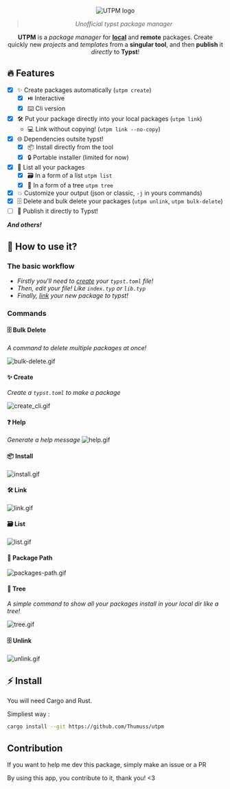 <div align="center">

![UTPM logo](./logo.svg)

> _Unofficial typst package manager_

**UTPM** is a _package manager_ for **[local](https://github.com/typst/packages#local-packages)** and **remote** packages. Create quickly new _projects_ and _templates_ from a **singular tool**, and then **publish** it _directly_ to **Typst**!

</div>

## 🔥 Features

- [x] ✨ Create packages automatically (`utpm create`)
  - [x] ⏯️ Interactive
  - [x] ⌨️ Cli version
- [x] 🛠 Put your package directly into your local packages (`utpm link`)
  - 💻 Link without copying! (`utpm link --no-copy`)
- [x] 🌐 Dependencies outsite typst!
  - [x] 📦 Install directly from the tool
  - [x] 🔒 Portable installer (limited for now)
- [x] 📃 List all your packages
  - [x] 🗃️ In a form of a list `utpm list`
  - [x] 🌲 In a form of a tree `utpm tree`
- [x] 💥 Customize your output (json or classic, `-j` in yours commands)
- [x] 🗄️ Delete and bulk delete your packages (`utpm unlink`, `utpm bulk-delete`)
- [ ] 🚀 Publish it directly to Typst!

**_And others!_**

## 🔎 How to use it?

### The basic workflow

- _Firstly you'll need to [create](#create) your `typst.toml` file!_
- _Then, edit your file! Like `index.typ` or `lib.typ`_
- _Finally, [link](#link) your new package to typst!_

### Commands

#### 🗄️ Bulk Delete

<!-- TODO: GIF -->

_A command to delete multiple packages at once!_

![bulk-delete.gif](./tapes/bulk_delete.gif)

<div id="create">

#### ✨ Create
_Create a `typst.toml` to make a package_

![create_cli.gif](./tapes/create_cli.gif)
<!-- TODO: GIF v2 -->

</div>
<div id="help">


#### ❓ Help

_Generate a help message_
![help.gif](./tapes/help.gif)

</div>
<div id="install">

#### 📦 Install
![install.gif](./tapes/install.gif)
<!-- TODO: GIF & text-->

</div>
<div id="link">

#### 🛠 Link
![link.gif](./tapes/link.gif)
<!-- TODO: GIF & text-->

</div>
<div id="list">

#### 🗃️ List
<!-- TODO: text -->

![list.gif](./tapes/list.gif)

</div>
<div id="package-path">
<!-- TODO: text -->

#### 🚦 Package Path

![packages-path.gif](./tapes/packages-path.gif)

</div>
<div id="tree">

#### 🌲 Tree

_A simple command to show all your packages install in your local dir like a tree!_

![tree.gif](./tapes/tree.gif)

</div>
<div id="unlink">
<!-- TODO: GIF -->

#### 🗄️ Unlink

![unlink.gif](./tapes/unlink.gif)

</div>

## ⚡ Install

You will need Cargo and Rust.

Simpliest way :

```bash
cargo install --git https://github.com/Thumuss/utpm
```

## Contribution

If you want to help me dev this package, simply make an issue or a PR

By using this app, you contribute to it, thank you! <3
